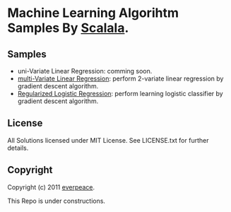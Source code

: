 # Machine Learning Algorihtm Samples By [Scalala](https://github.com/scalala/Scalala).

## Samples

* uni-Variate Linear Regression: comming soon.
* [multi-Variate Linear Regression](https://github.com/everpeace/ml-examples-by-scalala/blob/master/src/main/scala/org/everpeace/scalala/sample/MultiVariateLinearRegressionSample.scala): perform 2-variate linear regression by gradient descent algorithm.
* [Regularized Logistic Regression](https://github.com/everpeace/ml-examples-by-scalala/blob/master/src/main/scala/org/everpeace/scalala/sample/RegularizedLogisticRegressionSample.scala): perform learning logistic classifier by gradient descent algorithm.


## License

All Solutions licensed under MIT License. See LICENSE.txt for further details.

## Copyright

Copyright (c) 2011 [everpeace](http://twitter.com/everpeace).

This Repo is under constructions.
